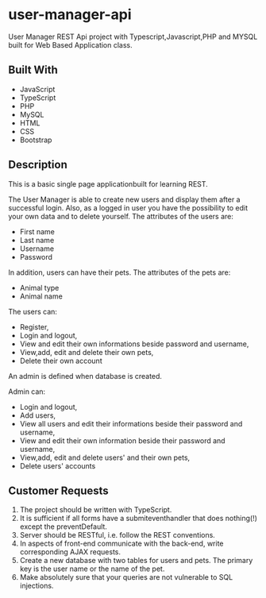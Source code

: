 # user-manager-api
User Manager REST Api project with Typescript,Javascript,PHP and MYSQL built for Web Based Application class.

## Built With

- JavaScript
- TypeScript
- PHP
- MySQL
- HTML
- CSS
- Bootstrap

## Description
This is a basic single page applicationbuilt for learning REST.

The User Manager is able to create new users and display them after a successful login. Also, as a logged in user you have the possibility to edit your own data and to delete yourself. The attributes of the users are:
- First name
- Last name
- Username
- Password

In addition, users can have their pets. The attributes of the pets are:
- Animal type
- Animal name 


The users can:
- Register,
- Login and logout,
- View and edit their own informations beside password and username,
- View,add, edit and delete their own pets,
- Delete their own account

An admin is defined when database is created.

Admin can:
- Login and logout,
- Add users,
- View all users and edit their informations beside their password and username,
- View and edit their own information beside their password and username,
- View,add, edit and delete users' and their own pets,
- Delete users' accounts

## Customer Requests

1. The project should be written with TypeScript.
2. It is sufficient if all forms have a submiteventhandler that does nothing(!) except the preventDefault.
3. Server should be RESTful, i.e. follow the REST conventions. 
4. In aspects of front-end communicate with the back-end, write corresponding AJAX requests.
5. Create a new database with two tables for users and pets. The primary key is the user name or the name of the pet.
6. Make absolutely sure that your queries are not vulnerable to SQL injections.
